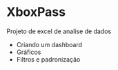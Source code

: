 # XboxPass

Projeto de excel de analise de dados
- Criando um dashboard
- Gráficos
- Filtros e padronização
